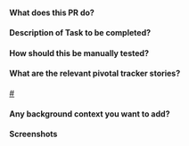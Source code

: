 #### What does this PR do?

#### Description of Task to be completed?

#### How should this be manually tested?

#### What are the relevant pivotal tracker stories?

[#](https://www.pivotaltracker.com/story/show/)

#### Any background context you want to add?

#### Screenshots